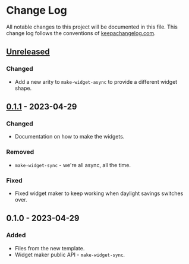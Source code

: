 # Change Log
All notable changes to this project will be documented in this file. This change log follows the conventions of [keepachangelog.com](http://keepachangelog.com/).

## [Unreleased]
### Changed
- Add a new arity to `make-widget-async` to provide a different widget shape.

## [0.1.1] - 2023-04-29
### Changed
- Documentation on how to make the widgets.

### Removed
- `make-widget-sync` - we're all async, all the time.

### Fixed
- Fixed widget maker to keep working when daylight savings switches over.

## 0.1.0 - 2023-04-29
### Added
- Files from the new template.
- Widget maker public API - `make-widget-sync`.

[Unreleased]: https://github.com/shc/terrable/compare/0.1.1...HEAD
[0.1.1]: https://github.com/shc/terrable/compare/0.1.0...0.1.1
